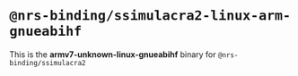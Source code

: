 # `@nrs-binding/ssimulacra2-linux-arm-gnueabihf`

This is the **armv7-unknown-linux-gnueabihf** binary for `@nrs-binding/ssimulacra2`
